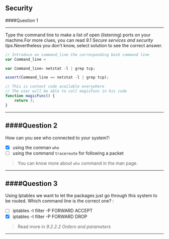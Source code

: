 ## Security

####Question 1


---

Type the command line to make a list of open (listening) ports on your machine.For more clues, you can read *9.1 Secure services and security tips*.Nevertheless you don't know, select solution to see the correct answer.

```js
// Introduce on command_line the corresponding bash command line
var Command_line =
```

```js
var Command_line= netstat -l | grep tcp;
```

```js
assert(Command_line == netstat -l | grep tcp);
```

```js
// This is context code available everywhere
// The user will be able to call magicFunc in his code
function magicFunc() {
    return 3;
}
```

---


####Question 2
---

How can you see who connected to your system?:

- [x] using the comman `who`
- [ ] using the command `traceroute` for following a packet

> You can know more about `who` command in the man page.



---

####Question 3
---
Using Iptables we want to let the packages just go through this system to be routed. Which command line is the correct one? :

- [ ] iptables -t filter -P FORWARD ACCEPT
- [x] iptables -t filter -P FORWARD DROP

> Read more in *9.2.2.2 Orders and parameters*




---
